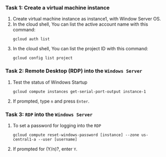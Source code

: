 ### Task 1: Create a virtual machine instance
1. Create virtual machine instance as instance1, with Window Server OS.
2. In the cloud shell, You can list the active account name with this command:
    ```
    gcloud auth list
    ```
3. In the cloud shell, You can list the project ID with this command:
    ```
    gcloud config list project
    ```
### Task 2: Remote Desktop (RDP) into the ```Windows Server```
1. Test the status of Windows Startup
    ```
    gcloud compute instances get-serial-port-output instance-1
    ```
2. If prompted, type ```n``` and press ```Enter```.

### Task 3: ```RDP``` into the ```Windows Server```
1. To set a password for logging into the ```RDP```
    ```
    gcloud compute reset-windows-password [instance] --zone us-central1-a --user [username]
    ```
2. If prompted for (Y/n)?, enter ```Y```.
	
